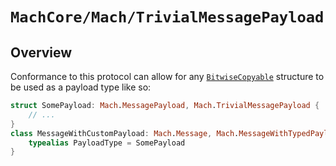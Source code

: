 # ``MachCore/Mach/TrivialMessagePayload``

## Overview

Conformance to this protocol can allow for any [`BitwiseCopyable`](https://developer.apple.com/documentation/swift/bitwisecopyable) structure to be used as a payload type like so:

```swift
struct SomePayload: Mach.MessagePayload, Mach.TrivialMessagePayload {
    // ...
}
class MessageWithCustomPayload: Mach.Message, Mach.MessageWithTypedPayload {
    typealias PayloadType = SomePayload
}
```
